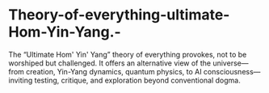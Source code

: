 # Theory-of-everything-ultimate-Hom-Yin-Yang.-
The “Ultimate Hom' Yin' Yang” theory of everything provokes, not to be worshiped but challenged. It offers an alternative view of the universe—from creation, Yin-Yang dynamics, quantum physics, to AI consciousness—inviting testing, critique, and exploration beyond conventional dogma.

